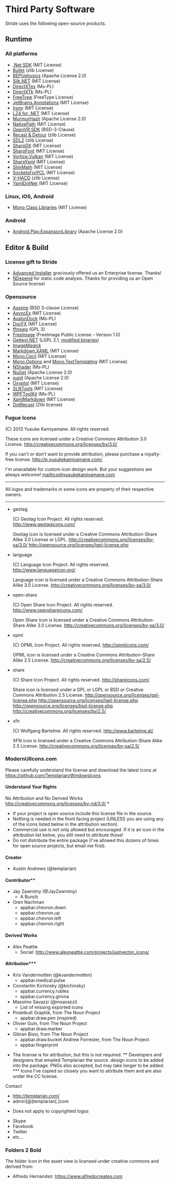 # Third Party Software

Stride uses the following open-source products.

## Runtime

### All platforms
* [.Net SDK](https://github.com/dotnet/sdk) (MIT License)
* [Bullet](http://bulletphysics.org/) (zlib License)
* [BEPUphysics](https://github.com/bepu/bepuphysics2) (Apache License 2.0)
* [Silk.NET](https://github.com/dotnet/Silk.NET) (MIT License)
* [DirectXTex](http://directxtex.codeplex.com) (Ms-PL)
* [DirectXTk](https://directxtk.codeplex.com/) (Ms-PL)
* [FreeType](http://www.freetype.org/) (FreeType License)
* [JetBrains.Annotations](https://github.com/JetBrains/ExternalAnnotations/) (MIT License)
* [Irony](https://irony.codeplex.com/) (MIT License)
* [LZ4 for .NET](https://github.com/MiloszKrajewski/K4os.Compression.LZ4) (MIT License)
* [MurmurHash](https://github.com/darrenkopp/murmurhash-net) (Apache License 2.0)
* [NativePath](https://github.com/sinkingsugar/NativePath) (MIT License)
* [OpenVR SDK](https://github.com/ValveSoftware/openvr) (BSD-3-Clause)
* [Recast & Detour](https://github.com/recastnavigation/recastnavigation) (zlib License)
* [SDL2](https://www.libsdl.org/) (zlib License)
* [SharpDX](http://sharpdx.org/) (MIT License)
* [SharpFont](https://github.com/Robmaister/SharpFont) (MIT License)
* [Vortice.Vulkan](https://github.com/amerkoleci/Vortice.Vulkan) (MIT License)
* [SharpYaml](https://github.com/xoofx/SharpYaml) (MIT License)
* [SlimMath](https://code.google.com/p/slimmath/) (MIT License)
* [SocketsForPCL](https://github.com/rdavisau/sockets-for-pcl) (MIT License)
* [V-HACD](https://github.com/kmammou/v-hacd) (zlib License)
* [YamlDotNet](https://github.com/aaubry/YamlDotNet) (MIT License)

### Linux, iOS, Android
* [Mono Class Libraries](https://github.com/mono/mono/tree/master/mcs/class) (MIT License)

### Android
* [Android.Play.ExpansionLibrary](https://github.com/mattleibow/Android.Play.ExpansionLibrary) (Apache License 2.0)

## Editor & Build

### License gift to Stride

* [Advanced Installer](https://www.advancedinstaller.com/) graciously offered us an Enterprise license. Thanks!
* [NDepend](https://www.ndepend.com/) for static code analysis. Thanks for providing us an Open Source license!

### Opensource

* [Assimp](http://assimp.sourceforge.net/) (BSD 3-clause License)
* [AsyncEx](https://github.com/StephenCleary/AsyncEx) (MIT License)
* [AvalonDock](https://github.com/Dirkster99/AvalonDock) (Ms-PL)
* [DocFX](https://dotnet.github.io/docfx/) (MIT License)
* [ffmpeg](https://ffmpeg.org/) (GPL 3)
* [FreeImage](http://freeimage.sourceforge.net/) (FreeImage Public License - Version 1.0)
* [Gettext.NET](https://sourceforge.net/projects/gettextnet/) (LGPL 2.1, [modified binaries](https://github.com/stride3d/gettextnet))
* [ImageMagick](http://www.imagemagick.org/)
* [Markdown.XAML](https://github.com/theunrepentantgeek/Markdown.XAML) (MIT License)
* [Mono.Cecil](https://github.com/jbevain/cecil) (MIT License)
* [Mono.Options](http://www.mono-project.com/) and [Mono.TextTemplating](https://github.com/mono/t4) (MIT License)
* [NShader](http://nshader.codeplex.com/) (Ms-PL)
* [NuGet](https://github.com/NuGet/NuGet.Client) (Apache License 2.0)
* [xunit](https://xunit.github.io/) (Apache License 2.0)
* [Oxyplot](https://github.com/oxyplot/oxyplot) (MIT License)
* [SLNTools](https://slntools.codeplex.com) (MIT License)
* [WPFToolKit](http://wpftoolkit.codeplex.com/) (Ms-PL)
* [XamlMarkdown](https://github.com/Kryptos-FR/XamlMarkdown/) (MIT License)
* [DotRecast](https://github.com/ikpil/DotRecast) (Zlib license)

### Fugue Icons

(C) 2013 Yusuke Kamiyamane. All rights reserved.

These icons are licensed under a Creative Commons
Attribution 3.0 License.
<http://creativecommons.org/licenses/by/3.0/>

If you can't or don't want to provide attribution, please
purchase a royalty-free license.
<http://p.yusukekamiyamane.com/>

I'm unavailable for custom icon design work. But your
suggestions are always welcome!
<mailto:p@yusukekamiyamane.com>

------------------------------------------------------------

All logos and trademarks in some icons are property of their
respective owners.

------------------------------------------------------------

- geotag

  (C) Geotag Icon Project. All rights reserved.
  <http://www.geotagicons.com/>

  Geotag icon is licensed under a Creative Commons
  Attribution-Share Alike 3.0 License or LGPL.
  <http://creativecommons.org/licenses/by-sa/3.0/>
  <http://opensource.org/licenses/lgpl-license.php>

- language

  (C) Language Icon Project. All rights reserved.
  <http://www.languageicon.org/>

  Language icon is licensed under a Creative Commons
  Attribution-Share Alike 3.0 License.
  <http://creativecommons.org/licenses/by-sa/3.0/>

- open-share

  (C) Open Share Icon Project. All rights reserved.
  <http://www.openshareicons.com/>

  Open Share icon is licensed under a Creative Commons
  Attribution-Share Alike 3.0 License.
  <http://creativecommons.org/licenses/by-sa/3.0/>

- opml

  (C) OPML Icon Project. All rights reserved.
  <http://opmlicons.com/>

  OPML icon is licensed under a Creative Commons
  Attribution-Share Alike 2.5 License.
  <http://creativecommons.org/licenses/by-sa/2.5/>

- share

  (C) Share Icon Project. All rights reserved.
  <http://shareicons.com/>

  Share icon is licensed under a GPL or LGPL or BSD or
  Creative Commons Attribution 2.5 License.
  <http://opensource.org/licenses/gpl-license.php>
  <http://opensource.org/licenses/lgpl-license.php>
  <http://opensource.org/licenses/bsd-license.php>
  <http://creativecommons.org/licenses/by/2.5/>

- xfn

  (C) Wolfgang Bartelme. All rights reserved.
  <http://www.bartelme.at/>

  XFN icon is licensed under a Creative Commons
  Attribution-Share Alike 2.5 License.
  <http://creativecommons.org/licenses/by-sa/2.5/>
  
### ModernUIIcons.com

Please carefully understand the license and download the latest icons at https://github.com/Templarian/WindowsIcons

#### Understand Your Rights
No Attribution and No Derived Works
http://creativecommons.org/licenses/by-nd/3.0/ *

- If your project is open source include this license file in the source.
- Nothing is needed in the front facing project (UNLESS you
  are using any of the icons listed below in the attribution section).
- Commercial use is not only allowed but encouraged. If it is an icon
  in the attribution list below, you still need to attribute those!
- Do not distribute the entire package (I've allowed this dozens of
  times for open source projects, but email me first).

#### Creator
- Austin Andrews (@templarian)

#### Contributor**
- Jay Zawrotny (@JayZawrotny)
  - A Bunch
- Oren Nachman
  - appbar.chevron.down
  - appbar.chevron.up
  - appbar.chevron.left
  - appbar.chevron.right

#### Derived Works
- Alex Peattie
  - Social: http://www.alexpeattie.com/projects/justvector_icons/

#### Attribution***
- Kris Vandermotten (@kvandermotten)
  - appbar.medical.pulse
- Constantin Kichinsky (@kichinsky)
  - appbar.currency.rubles
  - appbar.currency.grivna
- Massimo Savazzi (@msavazzi)
  - List of missing exported icons
- Proletkult Graphik, from The Noun Project
  - appbar.draw.pen (inspired)
- Olivier Guin, from The Noun Project
  - appbar.draw.marker
- Gibran Bisio, from The Noun Project
  - appbar.draw.bucket
Andrew Forrester, from The Noun Project
  - appbar.fingerprint

* The license is for attribution, but this is not required.
** Developers and designers that emailed Templarian the source .design icons to be added into the package. PNGs also accepted, but may take longer to be added.
*** Icons I've copied so closely you want to attribute them and are also under the CC license.

Contact
- http://templarian.com/
- admin[@]templarian[.]com

* Does not apply to copyrighted logos
- Skype
- Facebook
- Twitter
- etc...

### Folders 2 Bold
The folder icon in the asset view is licensed under creative commons and derived from:
- Alfredo Hernandez: https://www.alfredocreates.com

